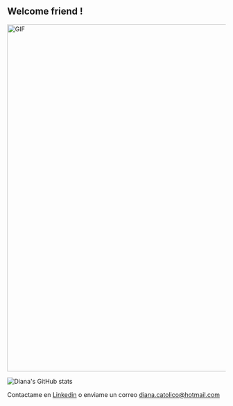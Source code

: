 ## Welcome friend !

<img align="center" alt="GIF" src="https://media.giphy.com/media/Q7ITL1trVHLQZT75Pi/giphy.gif" width="800px"/>


![Diana's GitHub stats](https://github-readme-stats.vercel.app/api?username=DianaCato&show_icons=true&theme=dark)

Contactame en [Linkedin](https://www.linkedin.com/in/diana-catolico/) o enviame un correo diana.catolico@hotmail.com
